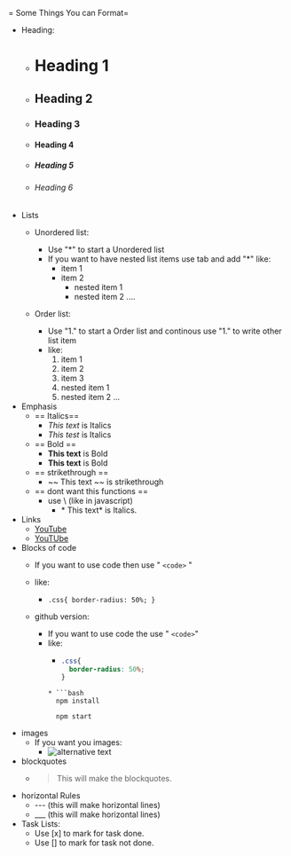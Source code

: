 = Some Things You can Format=
  * Heading:
    * # Heading 1
    * ## Heading 2
    * ### Heading 3
    * #### Heading 4
    * ##### Heading 5
    * ###### Heading 6
  * Lists
    * Unordered list:
      * Use "*" to start a Unordered list
      * If you want to have nested list items use tab and add "*" like:
        * item 1
        * item 2
          * nested item 1
          * nested item 2 ....

    * Order list:
      * Use "1." to start a Order list and continous use "1." to write other list item
      * like:
        1. item 1
        2. item 2
        3. item 3
          1. nested item 1
          2. nested item 2 ...
  * Emphasis
    * == Italics==
      * *This text* is Italics
      * _This test_ is Italics
    * == Bold ==
      * **This text** is Bold
      * __This text__ is Bold
    * == strikethrough ==
      * ~~ This text ~~ is strikethrough
    * == dont want this functions ==
      * use \ (like in javascript)
        * \* This text\* is Italics. 
  * Links
    * [YouTube](https://www.youtube.com)
    * [YouTUbe](https://www.youtube.com "YouTube")
  * Blocks of code
    * If you want to use code then use " `<code>` "
    * like:
      * `.css{
          border-radius: 50%;
          }`

    * github version:
      * If you want to use code the use " ```<code>```"
      * like:
        * ```css
          .css{
            border-radius: 50%;
          }
        ```
        * ```bash
          npm install 
          
          npm start
        ```
  * images
    * If you want you images:
      * ![alternative text](images_address.jpeg)
  * blockquotes
    * > This will make the blockquotes.
  * horizontal Rules
    * --- (this will make horizontal lines)
    * ___ (this will make horizontal lines)
  * Task Lists:
    * Use [x] to mark for task done.
    * Use [] to mark for task not done.
